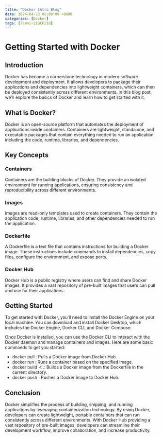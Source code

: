 ```yaml
---
title: "Docker Intro Blog"
date: 2024-04-23 00:00:00 +0800
categories: [Docker]
tags: [Tanvi-21BCP218]
---
```


# Getting Started with Docker

## Introduction

Docker has become a cornerstone technology in modern software development and deployment. It allows developers to package their applications and dependencies into lightweight containers, which can then be deployed consistently across different environments. In this blog post, we'll explore the basics of Docker and learn how to get started with it.

## What is Docker?

Docker is an open-source platform that automates the deployment of applications inside containers. Containers are lightweight, standalone, and executable packages that contain everything needed to run an application, including the code, runtime, libraries, and dependencies.

## Key Concepts

### Containers

Containers are the building blocks of Docker. They provide an isolated environment for running applications, ensuring consistency and reproducibility across different environments.

### Images

Images are read-only templates used to create containers. They contain the application code, runtime, libraries, and other dependencies needed to run the application.

### Dockerfile

A Dockerfile is a text file that contains instructions for building a Docker image. These instructions include commands to install dependencies, copy files, configure the environment, and expose ports.

### Docker Hub

Docker Hub is a public registry where users can find and share Docker images. It provides a vast repository of pre-built images that users can pull and use for their applications.

## Getting Started

To get started with Docker, you'll need to install the Docker Engine on your local machine. You can download and install Docker Desktop, which includes the Docker Engine, Docker CLI, and Docker Compose.

Once Docker is installed, you can use the Docker CLI to interact with the Docker daemon and manage containers and images. Here are some basic commands to get you started:

- docker pull <image>: Pulls a Docker image from Docker Hub.
- docker run <image>: Runs a container based on the specified image.
- docker build -t <tag> .: Builds a Docker image from the Dockerfile in the current directory.
- docker push <image>: Pushes a Docker image to Docker Hub.

## Conclusion

Docker simplifies the process of building, shipping, and running applications by leveraging containerization technology. By using Docker, developers can create lightweight, portable containers that can run consistently across different environments. With Docker Hub providing a vast repository of pre-built images, developers can streamline their development workflow, improve collaboration, and increase productivity.  